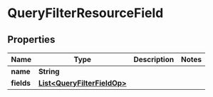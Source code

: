 

# QueryFilterResourceField


## Properties

| Name | Type | Description | Notes |
|------------ | ------------- | ------------- | -------------|
|**name** | **String** |  |  |
|**fields** | [**List&lt;QueryFilterFieldOp&gt;**](QueryFilterFieldOp.md) |  |  |




